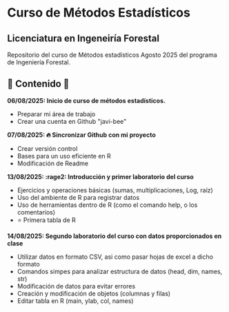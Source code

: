 # Curso de Métodos Estadísticos
## Licenciatura en Ingeneiría Forestal

Repositorio del curso de Métodos estadísticos Agosto 2025 del programa de Ingeniería Forestal.

## :seedling: Contenido :seedling:

**06/08/2025: Inicio de curso de métodos estadísticos.** 
  + Preparar mi área de trabajo
  + Crear una cuenta en Github "javi-bee"
  
**07/08/2025: :fire: Sincronizar Github con mi proyecto**
  + Crear versión control
  + Bases para un uso eficiente en R
  + Modificación de Readme

**13/08/2025: :rage2: Introducción y primer laboratorio del curso**
  + Ejercicios y operaciones básicas (sumas, multiplicaciones, Log, raíz)
  + Uso del ambiente de R para registrar datos
  + Uso de herramientas dentro de R (como el comando help, o los comentarios)
  + :star: Primera tabla de R
  
**14/08/2025: Segundo laboratorio del curso con datos proporcionados en clase**
  + Utilizar datos en formato CSV, asi como pasar hojas de excel a dicho formato
  + Comandos simpes para analizar estructura de datos (head, dim, names, str)
  + Modificación de datos para evitar errores
  + Creación y modificación de objetos (columnas y filas)
  + Editar tabla en R (main, ylab, col, names)
  
